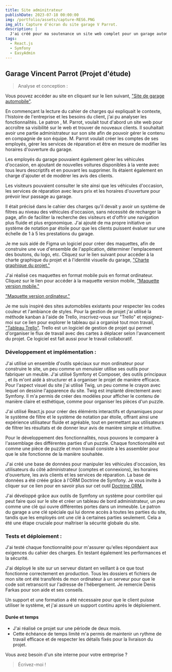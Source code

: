 ```yaml
---
title: Site adminitrateur
publishDate: 2023-07-18 00:00:00
img: /portfolio/assets/capture-RES6.PNG
img_alt: Capture d'écran du site garage V Parrot.
description: |
  J'ai créé pour ma soutenance un site web complet pour un garage automobile, offrant à la fois une vitrine en ligne pour les services de réparation, ainsi qu'un espace administrable pour la gestion interne de l'entreprise.
tags:
  - React.js
  - Symfony
  - EasyAdmin
---
```


## Garage Vincent Parrot (Projet d'étude)

> Analyse et conception :

Vous pouvez accéder au site en cliquant sur le lien suivant, <a href="https://www.garage-parrot.horizonduweb.fr">"Site de garage automobile"</a>.

En commençant la lecture du cahier de charges qui expliquait le contexte, l'histoire de l'entreprise et les besoins du client, j'ai pu analyser les fonctionnalités. Le patron , M. Parrot, voulait tout d'abord un site web pour accroître sa visibilité sur le web et trouver de nouveaux clients. Il souhaitait avoir une partie administrateur sur son site afin de pouvoir gérer le contenu en compagnie de son équipe. M. Parrot voulait créer les comptes de ses employés, gérer les services de réparation et être en mesure de modifier les horaires d'ouverture du garage.

Les employés du garage pouvaient également gérer les véhicules d'occasion, en ajoutant de nouvelles voitures disponibles à la vente avec tous leurs descriptifs et en pouvant les supprimer. Ils étaient également en charge d'ajouter et de modérer les avis des clients.

Les visiteurs pouvaient consulter le site ainsi que les véhicules d'occasion, les services de réparation avec leurs prix et les horaires d'ouverture pour prévoir leur passage au garage.

Il était précisé dans le cahier des charges qu'il devait y avoir un système de filtres au niveau des véhicules d'occasion, sans nécessité de recharger la page, afin de faciliter la recherche des visiteurs et d'offrir une navigation plus fluide et plus ergonomique. J'ai ajouté de ma propre initiative un système de notation par étoile pour que les clients puissent évaluer sur une échelle de 1 à 5 les prestations du garage.

Je me suis aidé de Figma un logiciel pour créer des maquettes, afin de construire une vue d'ensemble de l'application, déterminer l'emplacement des boutons, du logo, etc. Cliquez sur le lien suivant pour accéder à la charte graphique du projet et à l'identité visuelle du garage, <a href="https://www.figma.com/file/EqJ4J6EtzmCnGsEqciJ61K/Wireframe--Garage-V.-Parrot?type=design&node-id=6%3A3&mode=dev&t=ussYztuMDy3ReRfl-1">"Charte graphique du projet."</a>

J'ai réalisé ces maquettes en format mobile puis en format ordinateur. Cliquez sur le lien pour accéder à la maquette version mobile, <a href="https://www.figma.com/file/EqJ4J6EtzmCnGsEqciJ61K/Wireframe--Garage-V.-Parrot?type=design&node-id=0%3A1&mode=dev&t=ussYztuMDy3ReRfl-1">"Maquette version mobile."</a>

<a href="https://www.figma.com/file/EqJ4J6EtzmCnGsEqciJ61K/Wireframe--Garage-V.-Parrot?type=design&node-id=6%3A2&mode=dev&t=ussYztuMDy3ReRfl-1">"Maquette version ordinateur."</a>

Je me suis inspiré des sites automobiles existants pour respecter les codes couleur et l'ambiance de styles. Pour la gestion de projet j'ai utilisé la méthode kanban à l'aide de Trello, inscrivez-vous sur "Trello" et rejoignez-moi sur ce lien pour explorer le tableau qui a organisé tout mon travail, <a href="https://trello.com/invite/b/iDKJ1cAk/ATTI690d173f7015fd377efbe5b57e2d050282464D01/creation-de-site-garage-v-parrot">"Tableau Trello"</a>. Trello est un logiciel de gestion de projet qui permet d'organiser le flux de travail avec des cartes à déplacer selon l'avancement du projet. Ce logiciel est fait aussi pour le travail collaboratif.

### Développement et implémentation :

J'ai utilisé un ensemble d'outils spéciaux sur mon ordinateur pour construire le site, un peu comme un menuisier utilise ses outils pour fabriquer un meuble. J'ai utilisé Symfony et Composer, des outils principaux , et ils m'ont aidé à structurer et à organiser le projet de manière efficace. Pour l'aspect visuel du site j'ai utilisé Twig, un peu comme le crayon avec lequel on dessine l'apparence du site. Twig est implanté directement avec Symfony. Il m'a permis de créer des modèles pour afficher le contenu de manière claire et esthétique, comme pour organiser les pièces d'un puzzle.

J'ai utilisé React.js pour créer des éléménts interactifs et dynamiques pour le système de filtre et le système de notation par étoile, offrant ainsi une expérience utilisateur fluide et agréable, tout en permettant aux utilisateurs de filtrer les résultats et de donner leur avis de manière simple et intuitive.

Pour le développement des fonctionnalités, nous pouvons le comparer à l'assemblage des différentes parties d'un puzzle. Chaque fonctionnalité est comme une pièce de puzzle et mon travail consiste à les assembler pour que le site fonctionne de la manière souhaitée.

J'ai créé une base de données pour manipuler les véhicules d'occasion, les utilisateurs du côté administrateur (comptes et connexions), les horaires d'ouverture, les avis clients et les services de réparation. La base de données a été créée grâce à l'ORM Doctrine de Symfony. Je vous invite à cliquer sur ce lien pour en savoir plus sur cet outil <a href="https://www.symfony.com/doc/current/doctrine.html">Doctrine ORM.</a>

J'ai développé grâce aux outils de Symfony un système pour contrôler qui peut faire quoi sur le site et créer un tableau de bord administrateur, un peu comme une clé qui ouvre différentes portes dans un immeuble. Le patron du garage a une clé spéciale qui lui donne accès à toutes les parties du site, tandis que les employés ont une clé à certaines parties seulement. Cela a été une étape cruciale pour maîtriser la sécurité globale du site.

### Tests et déploiement :

J'ai testé chaque fonctionnalité pour m'assurer qu'elles répondaient aux exigences du cahier des charges. En testant également les performances et la sécurité.

J'ai déployé le site sur un serveur distant en veillant à ce que tout fonctionne correctement en production. Tous les dossiers et fichiers de mon site ont été transférés de mon ordinateur à un serveur pour que le code soit retranscrit sur l'adresse de l'hébergement. Je remercie Denis Farkas pour son aide et ses conseils.

Un support et une formation a été nécessaire pour que le client puisse utiliser le système, et j'ai assuré un support continu après le déploiement.

#### Durée et temps

- J'ai réalisé ce projet sur une période de deux mois.
- Cette échéance de temps limité m'a permis de maintenir un rythme de travail efficace et de respecter les détails fixés pour la livraison du projet.

Vous avez besoin d'un site interne pour votre entreprise ?

> Écrivez-moi !
